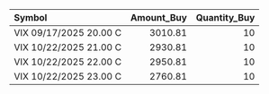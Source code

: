 | Symbol                 |   Amount_Buy |   Quantity_Buy |
|:-----------------------|-------------:|---------------:|
| VIX 09/17/2025 20.00 C |      3010.81 |             10 |
| VIX 10/22/2025 21.00 C |      2930.81 |             10 |
| VIX 10/22/2025 22.00 C |      2950.81 |             10 |
| VIX 10/22/2025 23.00 C |      2760.81 |             10 |